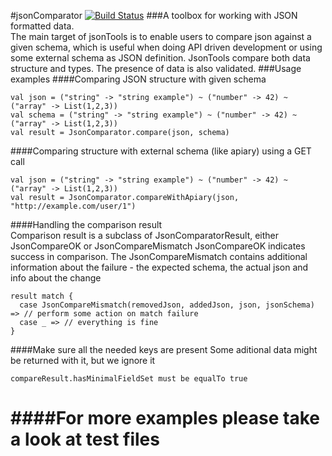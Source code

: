 #jsonComparator [![Build Status](https://travis-ci.org/ScalaConsultants/jsonComparator.png?branch=master)](https://travis-ci.org/ScalaConsultants/jsonComparator)
###A toolbox for working with JSON formatted data.  
The main target of jsonTools is to enable users to compare json against a given schema, which is useful when doing API driven development or using some external schema as JSON definition. JsonTools compare both data structure and types. The presence of data is also validated.
###Usage examples
####Comparing JSON structure with given schema
```
val json = ("string" -> "string example") ~ ("number" -> 42) ~ ("array" -> List(1,2,3))
val schema = ("string" -> "string example") ~ ("number" -> 42) ~ ("array" -> List(1,2,3))
val result = JsonComparator.compare(json, schema)
```
####Comparing structure with external schema (like apiary) using a GET call 
```
val json = ("string" -> "string example") ~ ("number" -> 42) ~ ("array" -> List(1,2,3))
val result = JsonComparator.compareWithApiary(json, "http://example.com/user/1")
```
####Handling the comparison result  
Comparison result is a subclass of JsonComparatorResult, either JsonCompareOK or JsonCompareMismatch
JsonCompareOK indicates success in comparison. The JsonCompareMismatch contains additional information about the failure - the expected schema, the actual json and info about the change 
```
result match {
  case JsonCompareMismatch(removedJson, addedJson, json, jsonSchema) => // perform some action on match failure
  case _ => // everything is fine
}
```
####Make sure all the needed keys are present 
Some aditional data might be returned with it, but we ignore it
```
compareResult.hasMinimalFieldSet must be equalTo true
```
####For more examples please take a look at test files
=========

